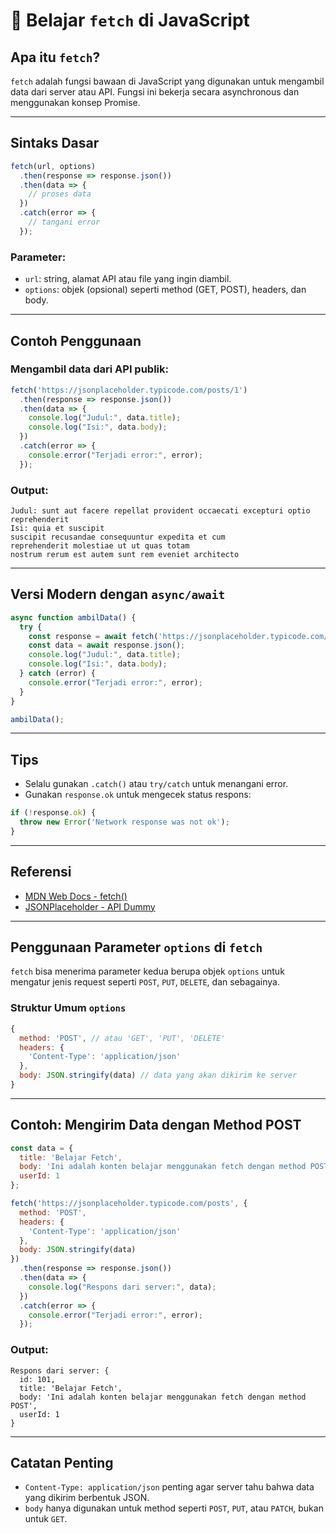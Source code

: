 # 📘 Belajar `fetch` di JavaScript

## Apa itu `fetch`?

`fetch` adalah fungsi bawaan di JavaScript yang digunakan untuk mengambil data dari server atau API. Fungsi ini bekerja secara asynchronous dan menggunakan konsep Promise.

---

## Sintaks Dasar

```javascript
fetch(url, options)
  .then(response => response.json())
  .then(data => {
    // proses data
  })
  .catch(error => {
    // tangani error
  });
```

### Parameter:
- `url`: string, alamat API atau file yang ingin diambil.
- `options`: objek (opsional) seperti method (GET, POST), headers, dan body.

---

## Contoh Penggunaan

### Mengambil data dari API publik:

```javascript
fetch('https://jsonplaceholder.typicode.com/posts/1')
  .then(response => response.json())
  .then(data => {
    console.log("Judul:", data.title);
    console.log("Isi:", data.body);
  })
  .catch(error => {
    console.error("Terjadi error:", error);
  });
```

### Output:

```
Judul: sunt aut facere repellat provident occaecati excepturi optio reprehenderit
Isi: quia et suscipit
suscipit recusandae consequuntur expedita et cum
reprehenderit molestiae ut ut quas totam
nostrum rerum est autem sunt rem eveniet architecto
```

---

## Versi Modern dengan `async/await`

```javascript
async function ambilData() {
  try {
    const response = await fetch('https://jsonplaceholder.typicode.com/posts/1');
    const data = await response.json();
    console.log("Judul:", data.title);
    console.log("Isi:", data.body);
  } catch (error) {
    console.error("Terjadi error:", error);
  }
}

ambilData();
```

---

## Tips

- Selalu gunakan `.catch()` atau `try/catch` untuk menangani error.
- Gunakan `response.ok` untuk mengecek status respons:

```javascript
if (!response.ok) {
  throw new Error('Network response was not ok');
}
```

---

## Referensi

- [MDN Web Docs - fetch()](https://developer.mozilla.org/en-US/docs/Web/API/fetch)
- [JSONPlaceholder - API Dummy](https://jsonplaceholder.typicode.com/)

---

## Penggunaan Parameter `options` di `fetch`

`fetch` bisa menerima parameter kedua berupa objek `options` untuk mengatur jenis request seperti `POST`, `PUT`, `DELETE`, dan sebagainya.

### Struktur Umum `options`

```javascript
{
  method: 'POST', // atau 'GET', 'PUT', 'DELETE'
  headers: {
    'Content-Type': 'application/json'
  },
  body: JSON.stringify(data) // data yang akan dikirim ke server
}
```

---

## Contoh: Mengirim Data dengan Method POST

```javascript
const data = {
  title: 'Belajar Fetch',
  body: 'Ini adalah konten belajar menggunakan fetch dengan method POST',
  userId: 1
};

fetch('https://jsonplaceholder.typicode.com/posts', {
  method: 'POST',
  headers: {
    'Content-Type': 'application/json'
  },
  body: JSON.stringify(data)
})
  .then(response => response.json())
  .then(data => {
    console.log("Respons dari server:", data);
  })
  .catch(error => {
    console.error("Terjadi error:", error);
  });
```

### Output:

```
Respons dari server: {
  id: 101,
  title: 'Belajar Fetch',
  body: 'Ini adalah konten belajar menggunakan fetch dengan method POST',
  userId: 1
}
```

---

## Catatan Penting

- `Content-Type: application/json` penting agar server tahu bahwa data yang dikirim berbentuk JSON.
- `body` hanya digunakan untuk method seperti `POST`, `PUT`, atau `PATCH`, bukan untuk `GET`.

